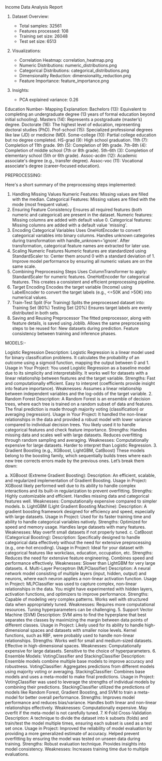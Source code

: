 
Income Data Analysis Report

1. Dataset Overview:
   - Total samples: 32561
   - Features processed: 108
   - Training set size: 26048
   - Test set size: 6513

2. Visualizations:
   - Correlation Heatmap: correlation_heatmap.png
   - Numeric Distributions: numeric_distributions.png
   - Categorical Distributions: categorical_distributions.png
   - Dimensionality Reduction: dimensionality_reduction.png
   - Feature Importance: feature_importance.png

3. Insights:
   - PCA explained variance: 0.26

Education Number- Mapping Explanation:
Bachelors (13): Equivalent to completing an undergraduate degree (13 years of formal education beyond initial schooling).
Masters (14): Represents a postgraduate (master’s) degree.
Doctorate (16): The highest level of education, representing doctoral studies (PhD).
Prof-school (15): Specialized professional degrees like law (JD) or medicine (MD).
Some-college (10): Partial college education but no degree completed.
HS-grad (9): High school graduation.
11th (7): Completion of 11th grade.
9th (5): Completion of 9th grade.
7th-8th (4): Completion of middle school (7th or 8th grade).
5th-6th (3): Completion of elementary school (5th or 6th grade).
Assoc-acdm (12): Academic associate's degree (e.g., transfer degree).
Assoc-voc (11): Vocational associate's degree (career-focused education).

PREPROCESSING:

Here's a short summary of the preprocessing steps implemented:

1. Handling Missing Values
Numeric Features: Missing values are filled with the median.
Categorical Features: Missing values are filled with the mode (most frequent value).
2. Ensuring Feature Consistency
Ensures all required features (both numeric and categorical) are present in the dataset.
Numeric features: Missing columns are added with default value 0.
Categorical features: Missing columns are added with a default value 'missing'.
3. Encoding Categorical Variables
Uses OneHotEncoder to convert categorical variables into binary columns.
Handles unknown categories during transformation with handle_unknown='ignore'.
After transformation, categorical feature names are extracted for later use.
4. Scaling Numeric Features
Numeric features are standardized using StandardScaler to:
Center them around 0 with a standard deviation of 1.
Improve model performance by ensuring all numeric values are on the same scale.
5. Combining Preprocessing Steps
Uses ColumnTransformer to apply:
StandardScaler for numeric features.
OneHotEncoder for categorical features.
This creates a consistent and efficient preprocessing pipeline.
6. Target Encoding
Encodes the target variable (Income) using LabelEncoder to convert the target labels (e.g., <=50K and >50K) into numerical values.
7. Train-Test Split (For Training)
Splits the preprocessed dataset into:
Training Set (80%)
Testing Set (20%)
Ensures target labels are evenly distributed in both sets.
8. Saving and Reusing Preprocessor
The fitted preprocessor, along with feature details, is saved using Joblib.
Allows the same preprocessing steps to be reused for:
New datasets during prediction.
Feature consistency between training and inference phases.

MODELS:-

Logistic Regression
Description:
Logistic Regression is a linear model used for binary classification problems. It calculates the probability of an outcome using a sigmoid function, mapping the output between 0 and 1.
Usage in Your Project:
You used Logistic Regression as a baseline model due to its simplicity and interpretability.
It works well for datasets with a linear relationship between features and the target variable.
Strengths:
Fast and computationally efficient.
Easy to interpret (coefficients provide insight into feature importance).
Weaknesses:
Assumes a linear relationship between independent variables and the log-odds of the target variable.
2. Random Forest
Description:
A Random Forest is an ensemble of decision trees, where each tree is trained on a random subset of data and features. The final prediction is made through majority voting (classification) or averaging (regression).
Usage in Your Project:
It handled the non-linear relationships in the data and provided a robust model with lower variance compared to individual decision trees.
You likely used it to handle categorical features and check feature importance.
Strengths:
Handles missing data and scales well with large datasets.
Reduces overfitting through random sampling and averaging.
Weaknesses:
Computationally expensive for large datasets.
Harder to interpret than Logistic Regression.
3. Gradient Boosting (e.g., XGBoost, LightGBM, CatBoost)
These models belong to the boosting family, which sequentially builds trees where each new tree corrects errors made by the previous ones. Let’s break them down:

a. XGBoost (Extreme Gradient Boosting):
Description:
An efficient, scalable, and regularized implementation of Gradient Boosting.
Usage in Project:
XGBoost likely performed well due to its ability to handle complex interactions and its built-in regularization to prevent overfitting.
Strengths:
Highly customizable and efficient.
Handles missing data and categorical features well.
Weaknesses:
Computationally expensive compared to simpler models.
b. LightGBM (Light Gradient Boosting Machine):
Description:
A gradient boosting framework designed for efficiency and speed, especially with large datasets.
Usage in Project:
Used for its faster training time and ability to handle categorical variables natively.
Strengths:
Optimized for speed and memory usage.
Handles large datasets with many features.
Weaknesses:
May overfit small datasets if not properly tuned.
c. CatBoost (Categorical Boosting):
Description:
Specifically designed to handle categorical data effectively without the need for extensive preprocessing (e.g., one-hot encoding).
Usage in Project:
Ideal for your dataset with categorical features like workclass, education, occupation, etc.
Strengths:
Reduces the need for extensive feature engineering.
Combines speed and performance effectively.
Weaknesses:
Slower than LightGBM for very large datasets.
4. Multi-Layer Perceptron (MLPClassifier)
Description:
A neural network model consisting of multiple layers (input, hidden, output) and neurons, where each neuron applies a non-linear activation function.
Usage in Project:
MLPClassifier was used to capture complex, non-linear relationships in the data.
You might have experimented with hidden layers, activation functions, and optimizers to improve performance.
Strengths:
Capable of modeling very complex patterns.
Works well with structured data when appropriately tuned.
Weaknesses:
Requires more computational resources.
Tuning hyperparameters can be challenging.
5. Support Vector Machine (SVM)
Description:
SVM aims to find the hyperplane that best separates the classes by maximizing the margin between data points of different classes.
Usage in Project:
Likely used for its ability to handle high-dimensional spaces and datasets with smaller noise levels.
Kernel functions, such as RBF, were probably used to handle non-linear relationships.
Strengths:
Works well for small and medium-sized datasets.
Effective in high-dimensional spaces.
Weaknesses:
Computationally expensive for large datasets.
Sensitive to the choice of hyperparameters.
6. Ensemble Models: VotingClassifier and StackingClassifier
Description:
Ensemble models combine multiple base models to improve accuracy and robustness.
VotingClassifier: Aggregates predictions from different models using majority voting or averaging.
StackingClassifier: Combines base models and uses a meta-model to make final predictions.
Usage in Project:
VotingClassifier was used to leverage the strengths of individual models by combining their predictions.
StackingClassifier utilized the predictions of models like Random Forest, Gradient Boosting, and SVM to train a meta-model for better overall performance.
Strengths:
Improves model performance and reduces bias/variance.
Handles both linear and non-linear relationships effectively.
Weaknesses:
Computationally expensive.
May overfit if the meta-model is not carefully tuned.
7. K-Fold Cross-Validation
Description:
A technique to divide the dataset into k subsets (folds) and train/test the model multiple times, ensuring each subset is used as a test set once.
Usage in Project:
Improved the reliability of model evaluation by providing a more generalized estimate of accuracy.
Helped prevent overfitting by ensuring the model was tested on unseen data during training.
Strengths:
Robust evaluation technique.
Provides insights into model consistency.
Weaknesses:
Increases training time due to multiple evaluations.


